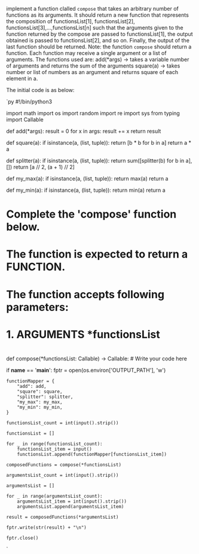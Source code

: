 
implement a function clalled `compose` that takes an arbitrary number of functions as its arguments. It should return a new function that represents the composition of functionsList[1], functionsList[2], functionsList[3],...,functionsList[n] such that the arguments given to the function returned by the compose are passed to functionsList[1], the output obtained is passed to functionsList[2], and so on. Finally, the output of the last function should be returned.
Note: the function `compose` should return a function. Each function may receive a single argument or a list of arguments.
The functions used are:
add(*args) -> takes a variable number of arguments and returns the sum of the arguments
square(a) -> takes number or list of numbers as an argument and returns square of each element in a.

The initial code is as below:

`py
#!/bin/python3

import math
import os
import random
import re
import sys
from typing import Callable

def add(*args):
    result = 0
    for x in args:
        result += x
    return result


def square(a):
    if isinstance(a, (list, tuple)):
        return [b * b for b in a]
    return a * a


def splitter(a):
    if isinstance(a, (list, tuple)):
        return sum([splitter(b) for b in a], [])
    return [a // 2, (a + 1) // 2]


def my_max(a):
    if isinstance(a, (list, tuple)):
        return max(a)
    return a


def my_min(a):
    if isinstance(a, (list, tuple)):
        return min(a)
    return a

#
# Complete the 'compose' function below.
#
# The function is expected to return a FUNCTION.
# The function accepts following parameters:
#  1. ARGUMENTS *functionsList
#

def compose(*functionsList: Callable) -> Callable:
    # Write your code here

if __name__ == '__main__':
    fptr = open(os.environ['OUTPUT_PATH'], 'w')

    functionMapper = {
        "add": add,
        "square": square,
        "splitter": splitter,
        "my_max": my_max,
        "my_min": my_min,
    }

    functionsList_count = int(input().strip())

    functionsList = []

    for _ in range(functionsList_count):
        functionsList_item = input()
        functionsList.append(functionMapper[functionsList_item])

    composedFunctions = compose(*functionsList)

    argumentsList_count = int(input().strip())

    argumentsList = []

    for _ in range(argumentsList_count):
        argumentsList_item = int(input().strip())
        argumentsList.append(argumentsList_item)

    result = composedFunctions(*argumentsList)

    fptr.write(str(result) + "\n")

    fptr.close()
`

